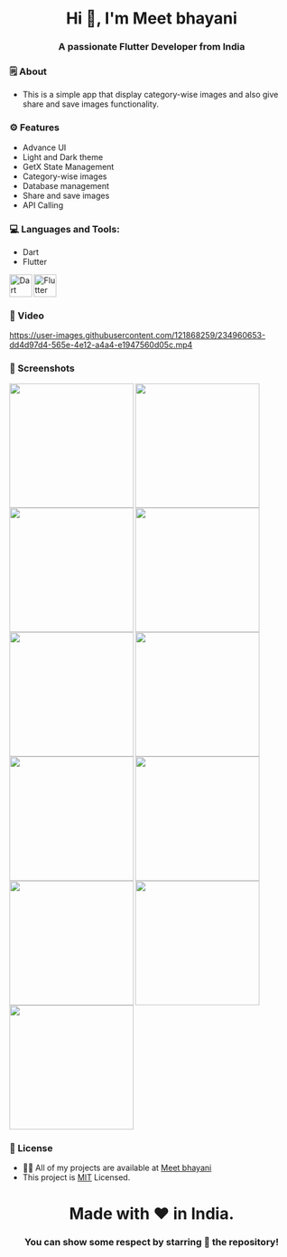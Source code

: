 <h1 align="center">Hi 👋, I'm Meet bhayani</h1>
<h3 align="center">A passionate Flutter Developer from India</h3>


<h3 align="left">🗒 About</h3>

- This is a simple app that display category-wise images and also give share and save images functionality.


<h3 align="left">⚙️ Features</h3>

- Advance UI
- Light and Dark theme
- GetX State Management
- Category-wise images
- Database management
- Share and save images
- API Calling


<h3 align="left">💻 Languages and Tools:</h3>

- Dart
- Flutter

<img align="left" src="https://www.vectorlogo.zone/logos/dartlang/dartlang-icon.svg" alt="Dart" width="40" height="40">
<img src="https://www.vectorlogo.zone/logos/flutterio/flutterio-icon.svg" alt="Flutter" width="40" height="40">


<h3 align="left">📲 Video</h3>

https://user-images.githubusercontent.com/121868259/234960653-dd4d97d4-565e-4e12-a4a4-e1947560d05c.mp4


<h3 align="left">📲 Screenshots</h3>

<img align="left" src="https://user-images.githubusercontent.com/121868259/234959170-71a12277-8ffa-4883-8a91-44c7be04036c.jpeg" width="220px">
<img align="left" src="https://user-images.githubusercontent.com/121868259/234959186-9845f688-01ff-4e4a-b2ed-5da2b1a85bcd.jpeg" width="220px">
<img src="https://user-images.githubusercontent.com/121868259/234959204-601edc30-6d5d-475e-ac66-88018deabf9f.jpeg" width="220px">
<img align="left" src="https://user-images.githubusercontent.com/121868259/234959231-7f832363-98b4-4c50-ace8-b0026b0facd9.jpeg" width="220px">
<img align="left" src="https://user-images.githubusercontent.com/121868259/234959249-6b1fb7f2-b267-4439-afcb-66fb39d2b395.jpeg" width="220px">
<img src="https://user-images.githubusercontent.com/121868259/234959273-b09840d4-d905-474b-a32e-9416764fe873.jpeg" width="220px">
<img align="left" src="https://user-images.githubusercontent.com/121868259/234959295-614e6d6e-2578-4107-90fb-5e13e9efc30d.jpeg" width="220px">
<img align="left" src="https://user-images.githubusercontent.com/121868259/234959313-1a27fdfd-b946-44a4-859e-b166b1ce03ed.jpeg" width="220px">
<img src="https://user-images.githubusercontent.com/121868259/234959335-4a9155f7-8c63-418c-a4d7-7c4aebb1203c.jpeg" width="220px">
<img align="left" src="https://user-images.githubusercontent.com/121868259/234959350-96b46a5b-6a36-4e8c-a86a-3b1d7927141d.jpeg" width="220px">
<img src="https://user-images.githubusercontent.com/121868259/234959372-0b48c6d8-319a-40aa-bde6-c4713227d05d.jpeg" width="220px">


<h3 align="left">📝 License</h3>

- 👨‍💻 All of my projects are available at [Meet bhayani](https://github.com/bhayanimeet)
- This project is [MIT](LICENSE.md) Licensed.



<h1 align="center">Made with ❤️ in India.</h1>
<h3 align="center">You can show some respect by starring 🌟 the repository!</h3>
